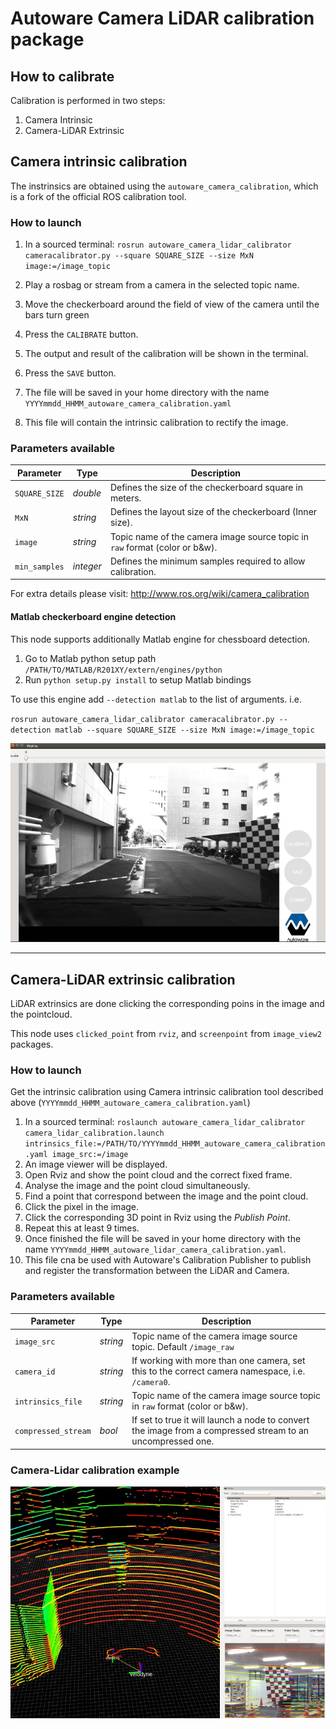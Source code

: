 # Autoware Camera LiDAR calibration package

## How to calibrate

Calibration is performed in two steps:
1. Camera Intrinsic
1. Camera-LiDAR Extrinsic

## Camera intrinsic calibration
The instrinsics are obtained using the `autoware_camera_calibration`, which is a fork of the official ROS calibration tool.

### How to launch
1. In a sourced terminal:
`rosrun autoware_camera_lidar_calibrator cameracalibrator.py --square SQUARE_SIZE --size MxN image:=/image_topic`

1. Play a rosbag or stream from a camera in the selected topic name.
1. Move the checkerboard around the field of view of the camera until the bars turn green
1. Press the `CALIBRATE` button.
1. The output and result of the calibration will be shown in the terminal.
1. Press the `SAVE` button.
1. The file will be saved in your home directory with the name `YYYYmmdd_HHMM_autoware_camera_calibration.yaml`  
1. This file will contain the intrinsic calibration to rectify the image.

### Parameters available

Parameter| Type| Description|
----------|-----|--------
|`SQUARE_SIZE`|*double* |Defines the size of the checkerboard square in meters.|
|`MxN`|*string* |Defines the layout size of the checkerboard (Inner size).|
|`image`|*string* |Topic name of the camera image source topic in `raw` format (color or b&w).|
|`min_samples`|*integer* |Defines the minimum samples required to allow calibration.|

For extra details please visit: http://www.ros.org/wiki/camera_calibration

#### Matlab checkerboard engine detection
This node supports additionally Matlab engine for chessboard detection.

1. Go to Matlab python setup path `/PATH/TO/MATLAB/R201XY/extern/engines/python`
1. Run `python setup.py install` to setup Matlab bindings

To use this engine add `--detection matlab` to the list of arguments. i.e.

`rosrun autoware_camera_lidar_calibrator cameracalibrator.py --detection matlab --square SQUARE_SIZE --size MxN image:=/image_topic`

![Calibration](docs/camera_calibration.jpg "Autoware camera calibration")

---

## Camera-LiDAR extrinsic calibration

LiDAR extrinsics are done clicking the corresponding poins in the image and the pointcloud.

This node uses `clicked_point` from `rviz`, and `screenpoint` from `image_view2` packages.

### How to launch

Get the intrinsic calibration using Camera intrinsic calibration tool described above (`YYYYmmdd_HHMM_autoware_camera_calibration.yaml`)
1. In a sourced terminal:
`roslaunch autoware_camera_lidar_calibrator camera_lidar_calibration.launch intrinsics_file:=/PATH/TO/YYYYmmdd_HHMM_autoware_camera_calibration.yaml image_src:=/image`
1. An image viewer will be displayed.
1. Open Rviz and show the point cloud and the correct fixed frame.
1. Analyse the image and the point cloud simultaneously.
1. Find a point that correspond between the image and the point cloud.
1. Click the pixel in the image.
1. Click the corresponding 3D point in Rviz using the *Publish Point*.
1. Repeat this at least 9 times.
1. Once finished the file will be saved in your home directory with the name 
`YYYYmmdd_HHMM_autoware_lidar_camera_calibration.yaml`.
1. This file cna be used with Autoware's Calibration Publisher to publish and register the transformation 
between the LiDAR and Camera.


### Parameters available

Parameter| Type| Description|
----------|-----|--------
|`image_src`|*string* |Topic name of the camera image source topic. Default `/image_raw`|
|`camera_id`|*string* |If working with more than one camera, set this to the correct camera namespace, i.e. `/camera0`.|
|`intrinsics_file`|*string* |Topic name of the camera image source topic in `raw` format (color or b&w).|
|`compressed_stream`|*bool* |If set to true it will launch a node to convert the image from a compressed stream to an uncompressed one.|

### Camera-Lidar calibration example

![Calibration](docs/camera_lidar_calibration.jpg "Successful camera lidar calibration")